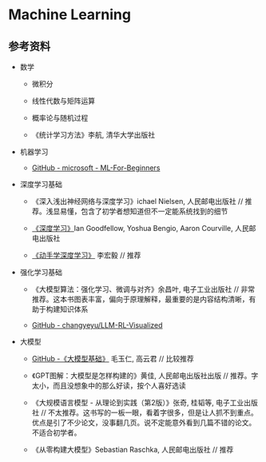# Machine Learning

## 参考资料

- 数学
  
  - 微积分
  
  - 线性代数与矩阵运算
  
  - 概率论与随机过程
  
  - 《统计学习方法》李航, 清华大学出版社

- 机器学习
  
  - [GitHub - microsoft - ML-For-Beginners](https://github.com/microsoft/ML-For-Beginners/tree/main)

- 深度学习基础
  
  - 《深入浅出神经网络与深度学习》ichael Nielsen, 人民邮电出版社 // 推荐。浅显易懂，包含了初学者想知道但不一定能系统找到的细节
  
  - [《深度学习》](http://www.deeplearningbook.org/)Ian Goodfellow, Yoshua Bengio, Aaron Courville, 人民邮电出版社
  
  - [《动手学深度学习》](https://zh.d2l.ai/) 李宏毅 // 推荐

- 强化学习基础
  
  - 《大模型算法：强化学习、微调与对齐》余昌叶, 电子工业出版社 // 非常推荐。这本书图表丰富，偏向于原理解释，最重要的是内容结构清晰，有助于构建知识体系
  
  - [GitHub - changyeyu/LLM-RL-Visualized](https://github.com/changyeyu/LLM-RL-Visualized)

- 大模型
  
  - [GitHub -《大模型基础》](https://github.com/ZJU-LLMs/Foundations-of-LLMs) 毛玉仁, 高云君 // 比较推荐
  
  - 《GPT图解：大模型是怎样构建的》黄佳, 人民邮电出版社出版 // 推荐。字太小，而且没想象中的那么好读，按个人喜好选读
  
  - 《大规模语言模型 - 从理论到实践（第2版）》张奇, 桂韬等, 电子工业出版社 // 不太推荐。这书写的一板一眼，看着字很多，但是让人抓不到重点。优点是引了不少论文，没事翻几页。说不定能意外看到几篇不错的论文。不适合初学者。
  
  - 《从零构建大模型》Sebastian Raschka, 人民邮电出版社 // 推荐
